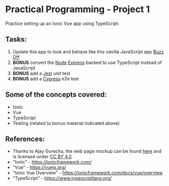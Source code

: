 # Practical Programming - Project 1

Practice setting up an Ionic Vue app using TypeScript.

## Tasks:
1. Update this app to look and behave like this vanilla JavaScript app [Buzz Off](https://github.com/apachos/buzz-off)
1. __BONUS__ convert the [Node](https://nodejs.org/) [Express](https://expressjs.com/) backed to use TypeScript instead of JavaScript
1. __BONUS__ add a [Jest](https://jestjs.io/) unit test
1. __BONUS__ add a [Cypress](https://www.cypress.io/) e2e test

## Some of the concepts covered:
* Ionic
* Vue
* TypeScript
* Testing (related to bonus material indicated above)

## References:
* Thanks to Ajay Gorecha, the web page mockup can be found [here](https://www.figma.com/community/file/872143610182920290) and is licensed under [CC BY 4.0](https://creativecommons.org/licenses/by/4.0/)
* "Ionic" - https://ionicframework.com/
* "Vue" - https://vuejs.org/
* "Ionic Vue Overview" - https://ionicframework.com/docs/vue/overview
* "TypeScript" - https://www.typescriptlang.org/